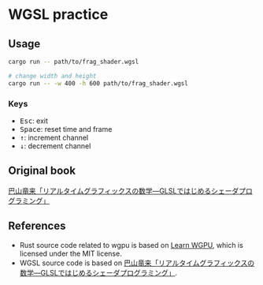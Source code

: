 # WGSL practice

## Usage

``` sh
cargo run -- path/to/frag_shader.wgsl

# change width and height
cargo run -- -w 400 -h 600 path/to/frag_shader.wgsl
```

### Keys

* <kbd>Esc</kbd>: exit
* <kbd>Space</kbd>: reset time and frame
* <kbd>↑</kbd>: increment channel
* <kbd>↓</kbd>: decrement channel

## Original book

[巴山竜来「リアルタイムグラフィックスの数学―GLSLではじめるシェーダプログラミング」](https://gihyo.jp/book/2022/978-4-297-13034-3)

## References

* Rust source code related to wgpu is based on [Learn WGPU](https://sotrh.github.io/learn-wgpu/), which is licensed under the MIT license.
* WGSL source code is based on [巴山竜来「リアルタイムグラフィックスの数学―GLSLではじめるシェーダプログラミング」](https://gihyo.jp/book/2022/978-4-297-13034-3).
